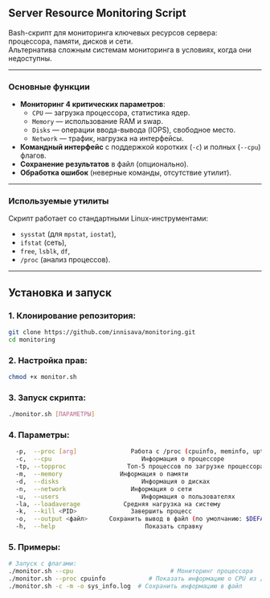 ##  Server Resource Monitoring Script

Bash-скрипт для мониторинга ключевых ресурсов сервера: процессора, памяти, дисков и сети.  
Альтернатива сложным системам мониторинга в условиях, когда они недоступны.

---

### Основные функции
- **Мониторинг 4 критических параметров**:
  - `CPU` — загрузка процессора, статистика ядер.
  - `Memory` — использование RAM и swap.
  - `Disks` — операции ввода-вывода (IOPS), свободное место.
  - `Network` — трафик, нагрузка на интерфейсы.
- **Командный интерфейс** с поддержкой коротких (`-c`) и полных (`--cpu`) флагов.
- **Сохранение результатов** в файл (опционально).
- **Обработка ошибок** (неверные команды, отсутствие утилит).

---

### Используемые утилиты
Скрипт работает со стандартными Linux-инструментами:
- `sysstat` (для `mpstat`, `iostat`),
- `ifstat` (сеть),
- `free`, `lsblk`, `df`,
- `/proc` (анализ процессов).

---

## Установка и запуск

### 1. **Клонирование репозитория:**
```bash
git clone https://github.com/innisava/monitoring.git
cd monitoring
```

### 2. Настройка прав:
```bash
chmod +x monitor.sh
```

### 3.  **Запуск скрипта:**
```bash
./monitor.sh [ПАРАМЕТРЫ]
```

### 4.  **Параметры:**
```bash
  -p,  --proc [arg]               Работа с /proc (cpuinfo, meminfo, uptime, version, all)
  -c,  --cpu                         Информация о процессоре
  -tp, --topproc                 Топ-5 процессов по загрузке процессора
  -m,  --memory                Информация о памяти
  -d,  --disks                       Информация о дисках
  -n,  --network                  Информация о сети
  -u,  --users                       Информация о пользователях
  -la, --loadaverage            Средняя нагрузка на систему
  -k,  --kill <PID>               Завершить процесс
  -o,  --output <файл>      Сохранить вывод в файл (по умолчанию: $DEFAULT_OUTPUT)
  -h,  --help                         Показать справку
```

###  5.  **Примеры:**
```bash
# Запуск с флагами:
./monitor.sh --cpu                           # Мониторинг процессора
./monitor.sh --proc cpuinfo            # Показать информацию о CPU из /proc
./monitor.sh -c -m -o sys_info.log  # Сохранить информацию в файл
```
